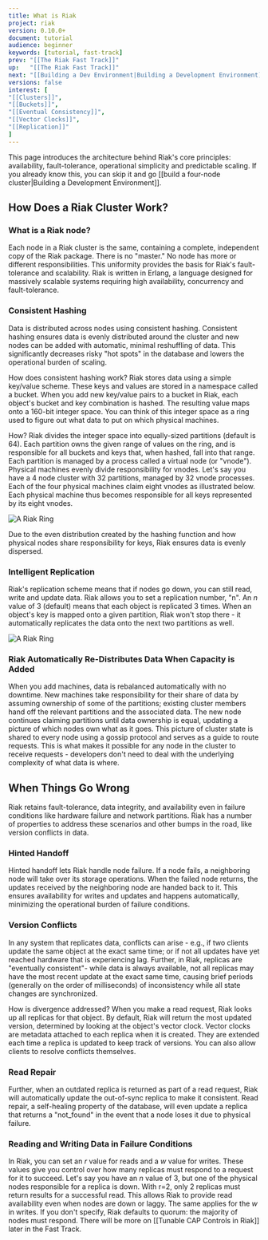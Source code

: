 ```yaml
---
title: What is Riak
project: riak
version: 0.10.0+
document: tutorial
audience: beginner
keywords: [tutorial, fast-track]
prev: "[[The Riak Fast Track]]"
up:   "[[The Riak Fast Track]]"
next: "[[Building a Dev Environment|Building a Development Environment]]"
versions: false
interest: [
"[[Clusters]]",
"[[Buckets]]",
"[[Eventual Consistency]]",
"[[Vector Clocks]]",
"[[Replication]]"
]
---
```


This page introduces the architecture behind Riak's core principles: availability, fault-tolerance, operational simplicity and predictable scaling. If you already know this, you can skip it and go [[build a four-node cluster|Building a Development Environment]].

## How Does a Riak Cluster Work?

### What is a Riak node?

Each node in a Riak cluster is the same, containing a complete, independent copy of the Riak package. There is no "master." No node has more or different responsibilities. This uniformity provides the basis for Riak's fault-tolerance and scalability. Riak is written in Erlang, a language designed for massively scalable systems requiring high availability, concurrency and fault-tolerance. 
 
### Consistent Hashing

Data is distributed across nodes using consistent hashing. Consistent hashing ensures data is evenly distributed around the cluster and new nodes can be added with automatic, minimal reshuffling of data. This significantly decreases risky "hot spots" in the database and lowers the operational burden of scaling.

How does consistent hashing work? Riak stores data using a simple key/value scheme. These keys and values are stored in a namespace called a bucket. When you add new key/value pairs to a bucket in Riak, each object's bucket and key combination is hashed. The resulting value maps onto a 160-bit integer space. You can think of this integer space as a ring used to figure out what data to put on which physical machines. 

How? Riak divides the integer space into equally-sized partitions (default is 64). Each partition owns the given range of values on the ring, and is responsible for all buckets and keys that, when hashed, fall into that range. Each partition is managed by a process called a virtual node (or "vnode"). Physical machines evenly divide responsibility for vnodes. Let's say you have a 4 node cluster with 32 partitions, managed by 32 vnode processes. Each of the four physical machines claim eight vnodes as illustrated below. Each physical machine thus becomes responsible for all keys represented by its eight vnodes. 

![A Riak Ring](/images/riak-ring.png)

Due to the even distribution created by the hashing function and how physical nodes share responsibility for keys, Riak ensures data is evenly dispersed.   

### Intelligent Replication

Riak's replication scheme means that if nodes go down, you can still read, write and update data. Riak allows you to set a replication number, "n". An _n_ value of 3 (default) means that each object is replicated 3 times. When an object's key is mapped onto a given partition, Riak won't stop there - it automatically replicates the data onto the next two partitions as well.

![A Riak Ring](/images/riak-data-distribution.png)

### Riak Automatically Re-Distributes Data When Capacity is Added

When you add machines, data is rebalanced automatically with no downtime. New machines take responsibility for their share of data by assuming ownership of some of the partitions; existing cluster members hand off the relevant partitions and the associated data. The new node continues claiming partitions until data ownership is equal, updating a picture of which nodes own what as it goes. This picture of cluster state is shared to every node using a gossip protocol and serves as a guide to route requests. This is what makes it possible for any node in the cluster to receive requests - developers don't need to deal with the underlying complexity of what data is where.  

## When Things Go Wrong

Riak retains fault-tolerance, data integrity, and availability even in failure conditions like hardware failure and network partitions. Riak has a number of properties to address these scenarios and other bumps in the road, like version conflicts in data. 

### Hinted Handoff

Hinted handoff lets Riak handle node failure. If a node fails, a neighboring node will take over its storage operations. When the failed node returns, the updates received by the neighboring node are handed back to it. This ensures availability for writes and updates and happens automatically, minimizing the operational burden of failure conditions.

### Version Conflicts

In any system that replicates data, conflicts can arise - e.g., if two clients update the same object at the exact same time; or if not all updates have yet reached hardware that is experiencing lag. Further, in Riak, replicas are "eventually consistent"-  while data is always available, not all replicas may have the most recent update at the exact same time, causing brief periods (generally on the order of milliseconds) of inconsistency while all state changes are synchronized. 

How is divergence addressed? When you make a read request, Riak looks up all replicas for that object. By default, Riak will return the most updated version, determined by looking at the object's vector clock. Vector clocks are metadata attached to each replica when it is created. They are extended each time a replica is updated to keep track of versions. You can also allow clients to resolve conflicts themselves.

### Read Repair
Further, when an outdated replica is returned as part of a read request, Riak will automatically update the out-of-sync replica to make it consistent. Read repair, a self-healing property of the database, will even update a replica that returns a "not_found" in the event that a node loses it due to physical failure.

### Reading and Writing Data in Failure Conditions
In Riak, you can set an _r_ value for reads and a _w_ value for writes. These values give you control over how many replicas must respond to a request for it to succeed. Let's say you have an _n_ value of 3, but one of the physical nodes responsible for a replica is down. With r=2, only 2 replicas must return results for a successful read. This allows Riak to provide read availability even when nodes are down or laggy. The same applies for the _w_ in writes. If you don't specify, Riak defaults to quorum: the majority of nodes must respond. There will be more on [[Tunable CAP Controls in Riak]] later in the Fast Track.
